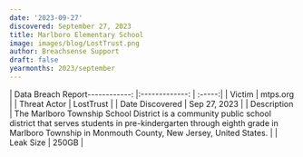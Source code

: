 ```yaml
---
date: '2023-09-27'
discovered: September 27, 2023
title: Marlboro Elementary School
image: images/blog/LostTrust.png
author: Breachsense Support
draft: false
yearmonths: 2023/september
---
```


| Data Breach Report------------:     |:-------------:    | :-----:|
| Victim      | mtps.org      | 
| Threat Actor      | LostTrust      | 
| Date Discovered      | Sep 27, 2023      | 
| Description      | The Marlboro Township School District is a community public school district that serves students in pre-kindergarten through eighth grade in Marlboro Township in Monmouth County, New Jersey, United States.      | 
| Leak Size      | 250GB      | 

